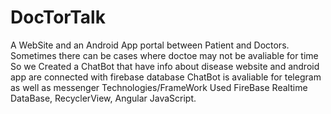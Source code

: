 # DocTorTalk
A WebSite and an Android App portal between Patient and Doctors.
Sometimes there can be cases where doctoe may not be avaliable for time 
So we Created a ChatBot that have info about disease
website and android app are connected with firebase database
ChatBot is avaliable for telegram as well as messenger
Technologies/FrameWork Used 
FireBase Realtime DataBase,
RecyclerView,
Angular JavaScript.
